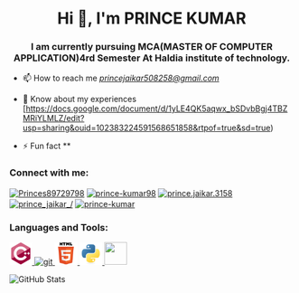 <h1 align="center">Hi 👋, I'm PRINCE KUMAR</h1>
<h3 align="center">I am currently pursuing MCA(MASTER OF COMPUTER APPLICATION)4rd Semester At Haldia institute of technology.</h3>

- 📫 How to reach me *princejaikar508258@gmail.com*

- 📄 Know about my experiences [https://docs.google.com/document/d/1yLE4QK5aqwx_bSDvbBgj4TBZMRiYLMLZ/edit?usp=sharing&ouid=102383224591568651858&rtpof=true&sd=true)

- ⚡ Fun fact **

<h3 align="left">Connect with me:</h3>
<p align="left">
<a href="https://twitter.com/Princes89729798" target="blank"><img align="center" src="https://raw.githubusercontent.com/rahuldkjain/github-profile-readme-generator/master/src/images/icons/Social/twitter.svg" alt="Princes89729798" height="30" width="40" /></a>
<a href="https://www.linkedin.com/in/prince-kumar98" target="blank"><img align="center" src="https://raw.githubusercontent.com/rahuldkjain/github-profile-readme-generator/master/src/images/icons/Social/linked-in-alt.svg" alt="prince-kumar98" height="30" width="40" /></a>
<a href="https://www.facebook.com/prince.jaikar.3158" target="blank"><img align="center" src="https://raw.githubusercontent.com/rahuldkjain/github-profile-readme-generator/master/src/images/icons/Social/facebook.svg" alt="prince.jaikar.3158" height="30" width="40" /></a>
<a href="https://www.instagram.com/prince_jaikar_/" target="blank"><img align="center" src="https://raw.githubusercontent.com/rahuldkjain/github-profile-readme-generator/master/src/images/icons/Social/instagram.svg" alt="prince_jaikar_/" height="30" width="40" /></a>
  <a href="https://stackoverflow.com/users/18937261/prince-kumar" target="blank"><img align="center" src="https://raw.githubusercontent.com/rahuldkjain/github-profile-readme-generator/master/src/images/icons/Social/instagram.svg" alt="prince-kumar" height="30" width="40" /></a>
</p>

<h3 align="left">Languages and Tools:</h3>
<p align="left"> <a href="https://www.w3schools.com/cpp/" target="_blank"> <img src="https://raw.githubusercontent.com/devicons/devicon/master/icons/cplusplus/cplusplus-original.svg" alt="cplusplus" width="40" height="40"/> </a> <a href="https://git-scm.com/" target="_blank"> <img src="https://www.vectorlogo.zone/logos/git-scm/git-scm-icon.svg" alt="git" width="40" height="40"/> </a> <a href="https://www.w3.org/html/" target="_blank"> <img src="https://raw.githubusercontent.com/devicons/devicon/master/icons/html5/html5-original-wordmark.svg" alt="html5" width="40" height="40"/> </a> <a href="https://www.python.org" target="_blank"> <img src="https://raw.githubusercontent.com/devicons/devicon/master/icons/python/python-original.svg" alt="python" width="40" height="40"/> </a> <img src="https://upload.wikimedia.org/wikipedia/commons/thumb/9/9a/Visual_Studio_Code_1.35_icon.svg/1024px-Visual_Studio_Code_1.35_icon.svg.png" width="40" height="40"/> </p>

![GitHub Stats](https://github-readme-stats.vercel.app/api?username=Princekumar75&theme=radical)
